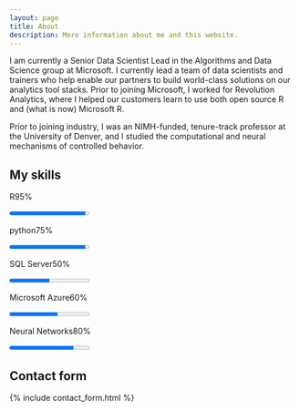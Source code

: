 ```yaml
---
layout: page
title: About
description: More information about me and this website.
---
```


I am currently a Senior Data Scientist Lead in the Algorithms and Data Science group at Microsoft. I currently lead a team of 
data scientists and trainers who help enable our partners to build world-class solutions on our analytics tool stacks. Prior 
to joining Microsoft, I worked for Revolution Analytics, where I helped our customers learn to use both open source R and 
(what is now) Microsoft R.

Prior to joining industry, I was an NIMH-funded, tenure-track professor at the University of Denver, and I studied the 
computational and neural mechanisms of controlled behavior. 

## My skills

<div id="skills">
<div>
<p><span>R</span><span>95%</span></p>
<progress value="95" max="100"></progress>
</div>
<div>
<p><span>python</span><span>75%</span></p>
<progress value="95" max="100"></progress>
</div>
<div>
<p><span>SQL Server</span><span>50%</span></p>
<progress value="50" max="100"></progress>
</div>

<div>
<p><span>Microsoft Azure</span><span>60%</span></p>
<progress value="60" max="100"></progress>
</div>

<div>
<p><span>Neural Networks</span><span>80%</span></p>
<progress value="80" max="100"></progress>
</div>
</div>

## Contact form

{% include contact_form.html %}
